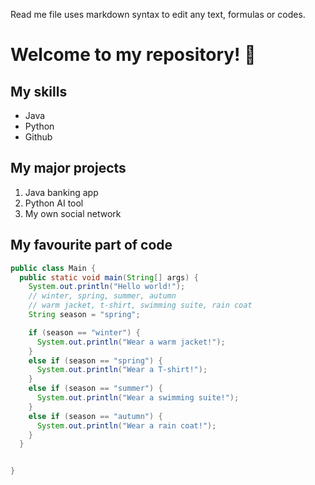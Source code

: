 Read me file uses markdown syntax to edit any text, formulas or codes.

# Welcome to my repository! 🙌

## My skills
- Java
- Python
- Github

## My major projects
1. Java banking app
2. Python AI tool
3. My own social network

## My favourite part of code

```java
public class Main {
  public static void main(String[] args) {    
    System.out.println("Hello world!");
    // winter, spring, summer, autumn
    // warm jacket, t-shirt, swimming suite, rain coat
    String season = "spring";

    if (season == "winter") {
      System.out.println("Wear a warm jacket!");
    }
    else if (season == "spring") {
      System.out.println("Wear a T-shirt!");
    }
    else if (season == "summer") {
      System.out.println("Wear a swimming suite!");
    }
    else if (season == "autumn") {
      System.out.println("Wear a rain coat!");
    }    
  }


}
```


